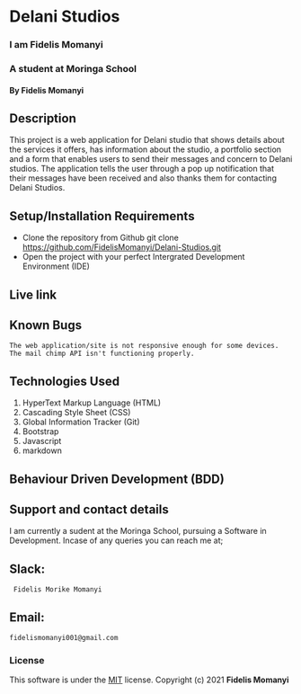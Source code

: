 # Delani Studios

### I am Fidelis Momanyi
### A student at Moringa School

#### By **Fidelis Momanyi**

## Description
This project is a web application for Delani studio that shows details about the services it offers, has information about the studio, a portfolio section and a form that enables users to send their messages and concern to Delani studios. The application tells the user through a pop up notification that their messages have been received and also thanks them for contacting Delani Studios.

## Setup/Installation Requirements
* Clone the repository from Github
 git clone https://github.com/FidelisMomanyi/Delani-Studios.git
* Open the project with your perfect Intergrated Development Environment (IDE)

## Live link


## Known Bugs
    The web application/site is not responsive enough for some devices.
    The mail chimp API isn't functioning properly.


## Technologies Used
1. HyperText Markup Language (HTML)
2. Cascading Style Sheet (CSS)
3. Global Information Tracker (Git)
4. Bootstrap
5. Javascript
6. markdown

## Behaviour Driven Development (BDD)

## Support and contact details
I am currently a sudent at the Moringa School, pursuing a Software in Development.
Incase of any queries you can reach me at;
## Slack: 
```
 Fidelis Morike Momanyi
```
## Email:
```
fidelismomanyi001@gmail.com
```
### License
This software is under the [MIT](License) license. Copyright (c) 2021 **Fidelis Momanyi**